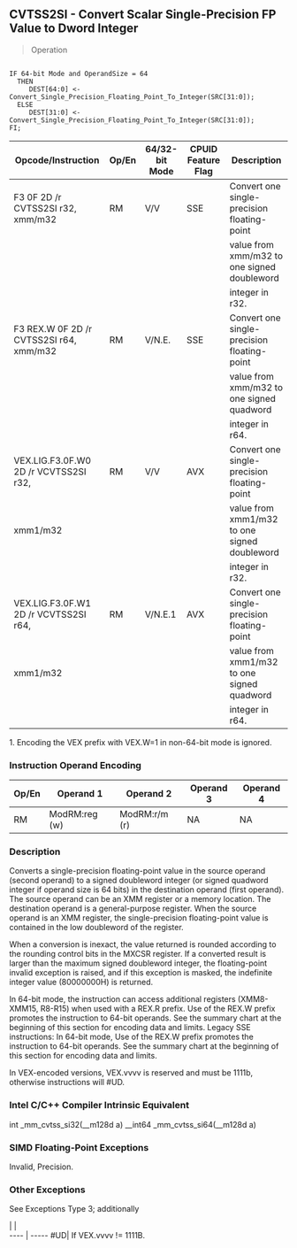 ## CVTSS2SI - Convert Scalar Single-Precision FP Value to Dword Integer

> Operation
``` slim

IF 64-bit Mode and OperandSize = 64
  THEN
     DEST[64:0] <- Convert_Single_Precision_Floating_Point_To_Integer(SRC[31:0]);
  ELSE
     DEST[31:0] <- Convert_Single_Precision_Floating_Point_To_Integer(SRC[31:0]);
FI;

```

 Opcode/Instruction                     | Op/En| 64/32-bit Mode| CPUID Feature Flag| Description                                 
 ---  | --- | --- | --- | ---
 F3 0F 2D /r CVTSS2SI r32, xmm/m32      | RM   | V/V           | SSE               | Convert one single-precision floating-point 
                                        |      |               |                   | value from xmm/m32 to one signed doubleword 
                                        |      |               |                   | integer in r32.                             
 F3 REX.W 0F 2D /r CVTSS2SI r64, xmm/m32| RM   | V/N.E.        | SSE               | Convert one single-precision floating-point 
                                        |      |               |                   | value from xmm/m32 to one signed quadword   
                                        |      |               |                   | integer in r64.                             
 VEX.LIG.F3.0F.W0 2D /r VCVTSS2SI r32,  | RM   | V/V           | AVX               | Convert one single-precision floating-point 
 xmm1/m32                               |      |               |                   | value from xmm1/m32 to one signed doubleword
                                        |      |               |                   | integer in r32.                             
 VEX.LIG.F3.0F.W1 2D /r VCVTSS2SI r64,  | RM   | V/N.E.1       | AVX               | Convert one single-precision floating-point 
 xmm1/m32                               |      |               |                   | value from xmm1/m32 to one signed quadword  
                                        |      |               |                   | integer in r64.                             
<aside class="notification">
1. Encoding the VEX prefix with VEX.W=1 in non-64-bit mode is ignored.
</aside>


### Instruction Operand Encoding
 Op/En| Operand 1    | Operand 2    | Operand 3| Operand 4
 ---  | --- | --- | --- | ---
 RM   | ModRM:reg (w)| ModRM:r/m (r)| NA       | NA       

### Description
Converts a single-precision floating-point value in the source operand (second
operand) to a signed doubleword integer (or signed quadword integer if operand
size is 64 bits) in the destination operand (first operand). The source operand
can be an XMM register or a memory location. The destination operand is a general-purpose
register. When the source operand is an XMM register, the single-precision floating-point
value is contained in the low doubleword of the register.

When a conversion is inexact, the value returned is rounded according to the
rounding control bits in the MXCSR register. If a converted result is larger
than the maximum signed doubleword integer, the floating-point invalid exception
is raised, and if this exception is masked, the indefinite integer value (80000000H)
is returned.

In 64-bit mode, the instruction can access additional registers (XMM8-XMM15,
R8-R15) when used with a REX.R prefix. Use of the REX.W prefix promotes the
instruction to 64-bit operands. See the summary chart at the beginning of this
section for encoding data and limits. Legacy SSE instructions: In 64-bit mode,
Use of the REX.W prefix promotes the instruction to 64-bit operands. See the
summary chart at the beginning of this section for encoding data and limits.
<aside class="notification">
In VEX-encoded versions, VEX.vvvv is reserved and must be 1111b, otherwise
instructions will #UD.
</aside>



### Intel C/C++ Compiler Intrinsic Equivalent
int _mm_cvtss_si32(__m128d a) __int64 _mm_cvtss_si64(__m128d a)


### SIMD Floating-Point Exceptions
Invalid, Precision.


### Other Exceptions
See Exceptions Type 3; additionally

   | |  
---- | -----
 #UD| If VEX.vvvv != 1111B.
